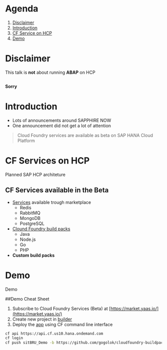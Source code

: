 # Agenda
1. [Disclaimer](#/2)
1. [Introduction](#/3)
1. [CF Service on HCP](#/4)
1. [Demo](#/6)



# Disclaimer
This talk is **not** about running **ABAP** on HCP

<img data-src="images/no_abap.png" width="50%">

**Sorry**



# Introduction

* Lots of announcements around SAPPHIRE NOW
* One announcement did not get a lot of attention

> Cloud Foundry services are available as beta on SAP HANA Cloud Platform



# CF Services on HCP
Planned SAP HCP architeture 
<img data-src="images/PlannedArchitecture.png">


## CF Services available in the Beta
* [Services](https://uacp2.hana.ondemand.com/viewer/#/hcp_cf/4687cee96d4d45a09a92072b84e722f9.html) available trough marketplace
  * Redis
  * RabbitMQ
  * MongoDB
  * PostgreSQL
* [Clound Foundry build packs](http://docs.cloudfoundry.org/buildpacks/)
  * Java
  * Node.js
  * Go
  * PHP
* **Custom build packs**



# Demo
<!-- .slide: data-background="images/demo.png" -->
Demo


##Demo Cheat Sheet
1. Subscribe to Cloud Foundry Services (Beta) at [https://market.yaas.io/](https://market.yaas.io/)
1. Create new project in [builder](https://builder.yaas.io)
1. Deploy the [app](sitbru-demo.cfapps.us10.hana.ondemand.com) using CF command line interface 

``` Bash
cf api https://api.cf.us10.hana.ondemand.com
cf login
cf push sitBRU_Demo -b https://github.com/gogolok/cloudfoundry-buildpack-elixir -c "mix phoenix.server"
```
